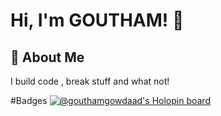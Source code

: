 # Hi, I'm GOUTHAM! 👋


## 🚀 About Me
I build code , break stuff and what not!

#Badges
[![@gouthamgowdaad's Holopin board](https://holopin.me/gouthamgowdaad)](https://holopin.io/@gouthamgowdaad)

